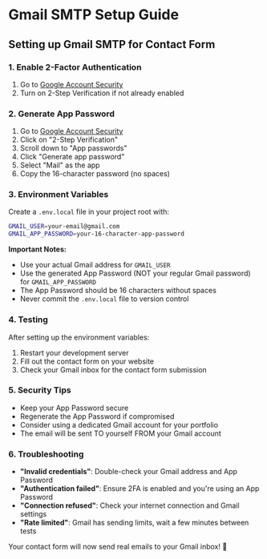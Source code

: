 # Gmail SMTP Setup Guide

## Setting up Gmail SMTP for Contact Form

### 1. Enable 2-Factor Authentication
1. Go to [Google Account Security](https://myaccount.google.com/security)
2. Turn on 2-Step Verification if not already enabled

### 2. Generate App Password
1. Go to [Google Account Security](https://myaccount.google.com/security)
2. Click on "2-Step Verification"
3. Scroll down to "App passwords"
4. Click "Generate app password"
5. Select "Mail" as the app
6. Copy the 16-character password (no spaces)

### 3. Environment Variables
Create a `.env.local` file in your project root with:

```bash
GMAIL_USER=your-email@gmail.com
GMAIL_APP_PASSWORD=your-16-character-app-password
```

**Important Notes:**
- Use your actual Gmail address for `GMAIL_USER`
- Use the generated App Password (NOT your regular Gmail password) for `GMAIL_APP_PASSWORD`
- The App Password should be 16 characters without spaces
- Never commit the `.env.local` file to version control

### 4. Testing
After setting up the environment variables:
1. Restart your development server
2. Fill out the contact form on your website
3. Check your Gmail inbox for the contact form submission

### 5. Security Tips
- Keep your App Password secure
- Regenerate the App Password if compromised
- Consider using a dedicated Gmail account for your portfolio
- The email will be sent TO yourself FROM your Gmail account

### 6. Troubleshooting
- **"Invalid credentials"**: Double-check your Gmail address and App Password
- **"Authentication failed"**: Ensure 2FA is enabled and you're using an App Password
- **"Connection refused"**: Check your internet connection and Gmail settings
- **"Rate limited"**: Gmail has sending limits, wait a few minutes between tests

Your contact form will now send real emails to your Gmail inbox! 📧
